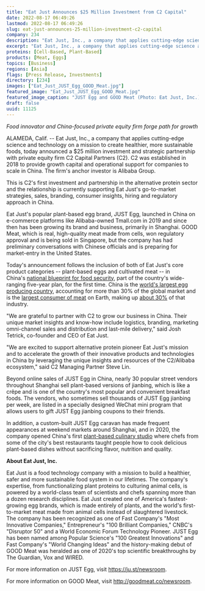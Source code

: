 ```yaml
---
title: "Eat Just Announces $25 Million Investment from C2 Capital"
date: 2022-08-17 06:49:26
lastmod: 2022-08-17 06:49:26
slug: eat-just-announces-25-million-investment-c2-capital
company: 234
description: "Eat Just, Inc., a company that applies cutting-edge science and technology on a mission to create healthier, more sustainable foods, today announced a $25 million investment and strategic partnership with private equity firm C2 Capital Partners."
excerpt: "Eat Just, Inc., a company that applies cutting-edge science and technology on a mission to create healthier, more sustainable foods, today announced a $25 million investment and strategic partnership with private equity firm C2 Capital Partners."
proteins: [Cell-Based, Plant-Based]
products: [Meat, Eggs]
topics: [Business]
regions: [Asia]
flags: [Press Release, Investments]
directory: [234]
images: ["Eat_Just_JUST_Egg_GOOD_Meat.jpg"]
featured_image: "Eat_Just_JUST_Egg_GOOD_Meat.jpg"
featured_image_caption: "JUST Egg and GOOD Meat (Photo: Eat Just, Inc.)"
draft: false
uuid: 11125
---
```

*Food innovator and China-focused private equity firm forge path for
growth*

ALAMEDA, Calif. \-- Eat Just, Inc., a company that applies cutting-edge
science and technology on a mission to create healthier, more
sustainable foods, today announced a \$25 million investment and
strategic partnership with private equity firm C2 Capital Partners (C2).
C2 was established in 2018 to provide growth capital and operational
support for companies to scale in China. The firm's anchor investor is
Alibaba Group.

This is C2's first investment and partnership in the alternative protein
sector and the relationship is currently supporting Eat Just's
go-to-market strategies, sales, branding, consumer insights, hiring and
regulatory approach in China.

Eat Just's popular plant-based egg brand, JUST Egg, launched in China on
e-commerce platforms like Alibaba-owned Tmall.com in 2019 and since then
has been growing its brand and business, primarily in Shanghai. GOOD
Meat, which is real, high-quality meat made from cells, won regulatory
approval and is being sold in Singapore, but the company has had
preliminary conversations with Chinese officials and is preparing for
market-entry in the United States.

Today's announcement follows the inclusion of both of Eat Just's core
product categories -- plant-based eggs and cultivated meat -- in
China's [national blueprint for food
security](https://time.com/6143109/china-future-of-cultivated-meat/),
part of the country's wide-ranging five-year plan, for the first time.
China is the [world's largest egg producing
country](https://www.wattagnet.com/articles/44105-chinese-egg-companies-increasingly-large-scale),
accounting for more than 30% of the global market and is the [largest
consumer of
meat](https://www.fas.usda.gov/data/livestock-and-poultry-world-markets-and-trade)
on Earth, making up [about
30%](https://stats.oecd.org/viewhtml.aspx?QueryId=66511&vh=0000&vf=0&l&il=&lang=en)
of that industry.

"We are grateful to partner with C2 to grow our business in China. Their
unique market insights and know-how include logistics, branding,
marketing omni-channel sales and distribution and last-mile delivery,"
said Josh Tetrick, co-founder and CEO of Eat Just. 

"We are excited to support alternative protein pioneer Eat Just's
mission and to accelerate the growth of their innovative products and
technologies in China by leveraging the unique insights and resources of
the C2/Alibaba ecosystem," said C2 Managing Partner Steve Lin.

Beyond online sales of JUST Egg in China, nearly 30 popular street
vendors throughout Shanghai sell plant-based versions of jianbing, which
is like a crêpe and is one of the country's most popular and convenient
breakfast foods. The vendors, who sometimes sell thousands of JUST Egg
jianbing per week, are listed in a specially designed WeChat mini
program that allows users to gift JUST Egg jianbing coupons to their
friends. 

In addition, a custom-built JUST Egg caravan has made frequent
appearances at weekend markets around Shanghai, and in 2020, the company
opened China\'s first [plant-based culinary
studio](https://rachelgouk.com/future-food-studio-plant-based-cooking-with-just-egg/) where
chefs from some of the city's best restaurants taught people how to cook
delicious plant-based dishes without sacrificing flavor, nutrition and
quality. 

**About Eat Just, Inc.**

Eat Just is a food technology company with a mission to build a
healthier, safer and more sustainable food system in our lifetimes. The
company\'s expertise, from functionalizing plant proteins to culturing
animal cells, is powered by a world-class team of scientists and chefs
spanning more than a dozen research disciplines. Eat Just created one of
America's fastest-growing egg brands, which is made entirely of plants,
and the world's first-to-market meat made from animal cells instead of
slaughtered livestock. The company has been recognized as one of Fast
Company's \"Most Innovative Companies,\" Entrepreneur's \"100 Brilliant
Companies,\" CNBC's \"Disruptor 50\" and a World Economic Forum
Technology Pioneer. JUST Egg has been named among Popular Science's
\"100 Greatest Innovations\" and Fast Company's \"World Changing Ideas\"
and the history-making debut of GOOD Meat was heralded as one of 2020\'s
top scientific breakthroughs by The Guardian, Vox and WIRED. 

For more information on JUST Egg, visit <https://ju.st/newsroom>.

For more information on GOOD Meat, visit <http://goodmeat.co/newsroom>.
